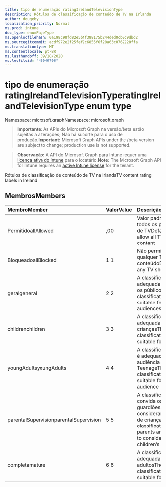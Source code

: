 ```yaml
---
title: tipo de enumeração ratingIrelandTelevisionType
description: Rótulos de classificação de conteúdo de TV na Irlanda
author: dougeby
localization_priority: Normal
ms.prod: intune
doc_type: enumPageType
ms.openlocfilehash: 0a198c98fd82e5b4f388175b244ded0cb2c9dbd2
ms.sourcegitcommit: acdf972e2f25fef2c6855f6f28a63c0762228ffa
ms.translationtype: MT
ms.contentlocale: pt-BR
ms.lasthandoff: 09/18/2020
ms.locfileid: "48049706"
---
```

# <a name="ratingirelandtelevisiontype-enum-type"></a><span data-ttu-id="4a083-103">tipo de enumeração ratingIrelandTelevisionType</span><span class="sxs-lookup"><span data-stu-id="4a083-103">ratingIrelandTelevisionType enum type</span></span>

<span data-ttu-id="4a083-104">Namespace: microsoft.graph</span><span class="sxs-lookup"><span data-stu-id="4a083-104">Namespace: microsoft.graph</span></span>

> <span data-ttu-id="4a083-105">**Importante:** As APIs do Microsoft Graph na versão/beta estão sujeitas a alterações; Não há suporte para o uso de produção.</span><span class="sxs-lookup"><span data-stu-id="4a083-105">**Important:** Microsoft Graph APIs under the /beta version are subject to change; production use is not supported.</span></span>

> <span data-ttu-id="4a083-106">**Observação:** A API do Microsoft Graph para Intune requer uma [licença ativa do Intune](https://go.microsoft.com/fwlink/?linkid=839381) para o locatário.</span><span class="sxs-lookup"><span data-stu-id="4a083-106">**Note:** The Microsoft Graph API for Intune requires an [active Intune license](https://go.microsoft.com/fwlink/?linkid=839381) for the tenant.</span></span>

<span data-ttu-id="4a083-107">Rótulos de classificação de conteúdo de TV na Irlanda</span><span class="sxs-lookup"><span data-stu-id="4a083-107">TV content rating labels in Ireland</span></span>

## <a name="members"></a><span data-ttu-id="4a083-108">Membros</span><span class="sxs-lookup"><span data-stu-id="4a083-108">Members</span></span>
|<span data-ttu-id="4a083-109">Membro</span><span class="sxs-lookup"><span data-stu-id="4a083-109">Member</span></span>|<span data-ttu-id="4a083-110">Valor</span><span class="sxs-lookup"><span data-stu-id="4a083-110">Value</span></span>|<span data-ttu-id="4a083-111">Descrição</span><span class="sxs-lookup"><span data-stu-id="4a083-111">Description</span></span>|
|:---|:---|:---|
|<span data-ttu-id="4a083-112">Permitido</span><span class="sxs-lookup"><span data-stu-id="4a083-112">allAllowed</span></span>|<span data-ttu-id="4a083-113">,0</span><span class="sxs-lookup"><span data-stu-id="4a083-113">0</span></span>|<span data-ttu-id="4a083-114">Valor padrão, permitir todos os programas de TV</span><span class="sxs-lookup"><span data-stu-id="4a083-114">Default value, allow all TV shows content</span></span>|
|<span data-ttu-id="4a083-115">Bloqueado</span><span class="sxs-lookup"><span data-stu-id="4a083-115">allBlocked</span></span>|<span data-ttu-id="4a083-116">1 </span><span class="sxs-lookup"><span data-stu-id="4a083-116">1</span></span>|<span data-ttu-id="4a083-117">Não permitir que qualquer TV mostre conteúdo</span><span class="sxs-lookup"><span data-stu-id="4a083-117">Do not allow any TV shows content</span></span>|
|<span data-ttu-id="4a083-118">geral</span><span class="sxs-lookup"><span data-stu-id="4a083-118">general</span></span>|<span data-ttu-id="4a083-119">2 </span><span class="sxs-lookup"><span data-stu-id="4a083-119">2</span></span>|<span data-ttu-id="4a083-120">A classificação GA é adequada para todos os públicos</span><span class="sxs-lookup"><span data-stu-id="4a083-120">The GA classification is suitable for all audiences</span></span>|
|<span data-ttu-id="4a083-121">children</span><span class="sxs-lookup"><span data-stu-id="4a083-121">children</span></span>|<span data-ttu-id="4a083-122">3 </span><span class="sxs-lookup"><span data-stu-id="4a083-122">3</span></span>|<span data-ttu-id="4a083-123">A classificação CH é adequada para crianças</span><span class="sxs-lookup"><span data-stu-id="4a083-123">The CH classification is suitable for children</span></span>|
|<span data-ttu-id="4a083-124">youngAdults</span><span class="sxs-lookup"><span data-stu-id="4a083-124">youngAdults</span></span>|<span data-ttu-id="4a083-125">4 </span><span class="sxs-lookup"><span data-stu-id="4a083-125">4</span></span>|<span data-ttu-id="4a083-126">A classificação de YA é adequada para a audiência Teenage</span><span class="sxs-lookup"><span data-stu-id="4a083-126">The YA classification is suitable for teenage audience</span></span>|
|<span data-ttu-id="4a083-127">parentalSupervision</span><span class="sxs-lookup"><span data-stu-id="4a083-127">parentalSupervision</span></span>|<span data-ttu-id="4a083-128">5 </span><span class="sxs-lookup"><span data-stu-id="4a083-128">5</span></span>|<span data-ttu-id="4a083-129">A classificação de PS convida os pais e os guardiões para considerar o acesso de crianças</span><span class="sxs-lookup"><span data-stu-id="4a083-129">The PS classification invites parents and guardians to consider restriction children’s access</span></span>|
|<span data-ttu-id="4a083-130">completa</span><span class="sxs-lookup"><span data-stu-id="4a083-130">mature</span></span>|<span data-ttu-id="4a083-131">6 </span><span class="sxs-lookup"><span data-stu-id="4a083-131">6</span></span>|<span data-ttu-id="4a083-132">A classificação MA é adequada para adultos</span><span class="sxs-lookup"><span data-stu-id="4a083-132">The MA classification is suitable for adults</span></span>|






